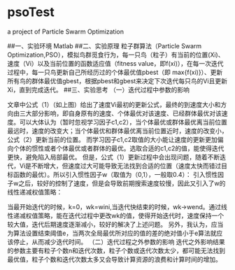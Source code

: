 # psoTest

a project of Particle Swarm Optimization

##一、实验环境
Matlab
##二、实验原理
	粒子群算法（Particle Swarm Optimization,PSO），模拟鸟群觅食行为，每一只鸟（粒子）有当前的位置(Xi)、速度（Vi）以及当前位置的函数适应值（fitness value，即f(xi)），在每一次迭代过程中，每一只鸟更新自己所经历过的个体最优值pbest（即 max{f(xi)}）、更新所有鸟的群体最优值gbest，根据pbest和gbest来决定下次迭代每只鸟的Vi且更新Xi，直到完成迭代。
##三、实验思考
（一）迭代过程中参数的影响
 
文章中公式（1）（如上图）给出了速度Vi最初的更新公式，最终的到速度大小和方向由三大部分影响，即自身原有的速度、个体最优对该速度、已经群体最优对该速度。可以大体认为（暂时忽视学习因子c1,c2），当个体最优或群体最优离当前位置最远时，速度的改变大；当个体最优和群体最优离当前位置近时，速度的改变小，公式（2）更新当前的位置。
而学习因子c1,c2取值的大小能让速度的更新更加偏向个体的惯性或者个体最优或者群体的最优。选取合适的c1,c2的值，能使得迭代更快，避免陷入局部最优。
但是，公式（1）更新过程中会出现问题，随着不断迭代，Vi是不断增大，但速度过大可能导致无法找到合适的位置（速度太快而错过目标函数的最优）。所以引入惯性因子w（取值为（0,1），一般取0.4）：
引入惯性因子w之后，较好的控制了速度，但是会导致前期搜索速度较慢，因此又引入了w的线性递减权值策略：
 
当最开始迭代的时候，k=0，wk=wini,当迭代快结束的时候，wk→wend。通过线性递减权值策略，能在迭代过程中更改wk的值，使得开始迭代时，速度保持一个较大值，迭代后期速度逐渐减小，较好的解决了上述问题。
另外，我认为，应当为算法设置结束阈值e，当两次全局最优所对应的值的差的绝对值小于e算法就应该停止，从而减少迭代时间。
（二）迭代过程之外参数的影响
	迭代之外影响结果的参数主要有粒子个数n和迭代次数，粒子个数或迭代次数太少，都可能无法找到最优值，粒子个数和迭代次数太多又会导致计算资源的浪费和计算时间的增加。
